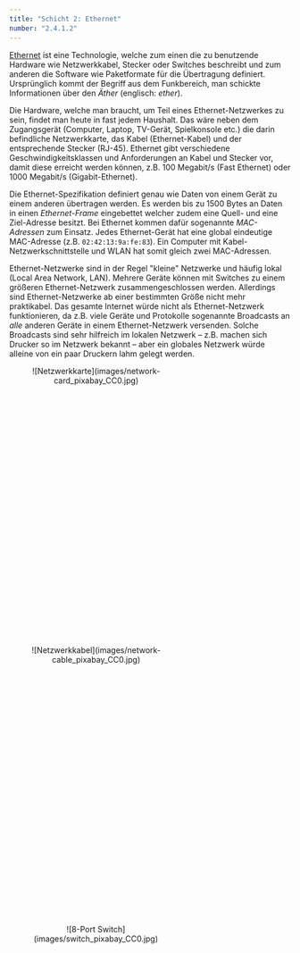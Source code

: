 ```yaml
---
title: "Schicht 2: Ethernet"
number: "2.4.1.2"
---
```


[Ethernet](https://de.wikipedia.org/wiki/Ethernet) ist eine Technologie, welche zum einen die zu benutzende Hardware wie Netzwerkkabel, Stecker oder Switches beschreibt und zum anderen die Software wie Paketformate für die Übertragung definiert. Ursprünglich kommt der Begriff aus dem Funkbereich, man schickte Informationen über den *Äther* (englisch: *ether*).

Die Hardware, welche man braucht, um Teil eines Ethernet-Netzwerkes zu sein, findet man heute in fast jedem Haushalt. Das wäre neben dem Zugangsgerät (Computer, Laptop, TV-Gerät, Spielkonsole etc.) die darin befindliche Netzwerkkarte, das Kabel (Ethernet-Kabel) und der entsprechende Stecker (RJ-45). Ethernet gibt verschiedene Geschwindigkeitsklassen und Anforderungen an Kabel und Stecker vor, damit diese erreicht werden können, z.B. 100 Megabit/s (Fast Ethernet) oder 1000 Megabit/s (Gigabit-Ethernet).

Die Ethernet-Spezifikation definiert genau wie Daten von einem Gerät zu einem anderen übertragen werden. Es werden bis zu 1500 Bytes an Daten in einen *Ethernet-Frame* eingebettet welcher zudem eine Quell- und eine Ziel-Adresse besitzt. Bei Ethernet kommen dafür sogenannte *MAC-Adressen* zum Einsatz. Jedes Ethernet-Gerät hat eine global eindeutige MAC-Adresse (z.B. `02:42:13:9a:fe:83`). Ein Computer mit Kabel-Netzwerkschnittstelle und WLAN hat somit gleich zwei MAC-Adressen.

Ethernet-Netzwerke sind in der Regel "kleine" Netzwerke und häufig lokal (Local Area Network, LAN). Mehrere Geräte können mit Switches zu einem größeren Ethernet-Netzwerk zusammengeschlossen werden. Allerdings sind Ethernet-Netzwerke ab einer bestimmten Größe nicht mehr praktikabel. Das gesamte Internet würde nicht als Ethernet-Netzwerk funktionieren, da z.B. viele Geräte und Protokolle sogenannte Broadcasts an *alle* anderen Geräte in einem Ethernet-Netzwerk versenden. Solche Broadcasts sind sehr hilfreich im lokalen Netzwerk – z.B. machen sich Drucker so im Netzwerk bekannt – aber ein globales Netzwerk würde alleine von ein paar Druckern lahm gelegt werden.

<div style="text-align:center;height:500px;width:311px" markdown="1">
![Netzwerkkarte](images/network-card_pixabay_CC0.jpg)
</div>

<div style="text-align:center;height:500px;width:311px" markdown="1">
![Netzwerkkabel](images/network-cable_pixabay_CC0.jpg)
</div>

<div style="text-align:center;height:500px;width:310px" markdown="1">
![8-Port Switch](images/switch_pixabay_CC0.jpg)
</div>